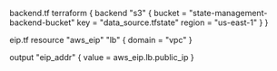 backend.tf
terraform {
  backend "s3" {
    bucket = "state-management-backend-bucket"
    key    = "data_source.tfstate"
    region = "us-east-1"
  }
}

eip.tf
resource "aws_eip" "lb" {
  domain = "vpc"
}

output "eip_addr" {
  value = aws_eip.lb.public_ip
}

